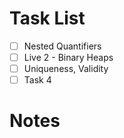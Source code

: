 
# Task List

- [ ] Nested Quantifiers 
- [ ] Live 2 - Binary Heaps
- [ ] Uniqueness, Validity
- [ ] Task 4

# Notes


